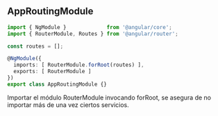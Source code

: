 ## AppRoutingModule

```typescript
import { NgModule }             from '@angular/core';
import { RouterModule, Routes } from '@angular/router';

const routes = [];

@NgModule({
  imports: [ RouterModule.forRoot(routes) ],
  exports: [ RouterModule ]
})
export class AppRoutingModule {}
```

Importar el módulo RouterModule invocando forRoot, se asegura de no importar más de una vez ciertos servicios.